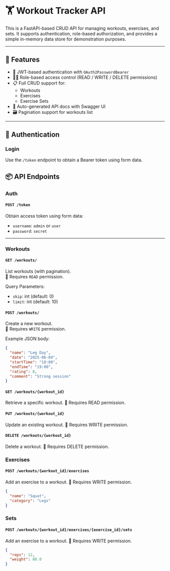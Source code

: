 # 🏋️ Workout Tracker API

This is a FastAPI-based CRUD API for managing workouts, exercises, and sets. It supports authentication, role-based authorization, and provides a simple in-memory data store for demonstration purposes.

---

## 🚀 Features

- 🔐 JWT-based authentication with `OAuth2PasswordBearer`
- 🧑‍💼 Role-based access control (READ / WRITE / DELETE permissions)
- 📋 Full CRUD support for:
  - Workouts
  - Exercises
  - Exercise Sets
- 📄 Auto-generated API docs with Swagger UI
- 🗃️ Pagination support for workouts list

---

## 🔐 Authentication

### Login

Use the `/token` endpoint to obtain a Bearer token using form data.


## 📦 API Endpoints

### Auth

#### `POST /token`
Obtain access token using form data:
- `username`: `admin` or `user`
- `password`: `secret`

---

### Workouts

#### `GET /workouts/`
List workouts (with pagination).  
🔐 Requires `READ` permission.

Query Parameters:
- `skip`: int (default: 0)
- `limit`: int (default: 10)

#### `POST /workouts/`
Create a new workout.  
🔐 Requires `WRITE` permission.

Example JSON body:
```json
{
  "name": "Leg Day",
  "date": "2025-06-04",
  "startTime": "18:00",
  "endTime": "19:00",
  "rating": 8,
  "comment": "Strong session"
}
```

#### `GET /workouts/{workout_id}`

Retrieve a specific workout.
🔐 Requires READ permission.

#### `PUT /workouts/{workout_id}`

Update an existing workout.
🔐 Requires WRITE permission.


#### `DELETE /workouts/{workout_id}`

Delete a workout.
🔐 Requires DELETE permission.


### Exercises

#### `POST /workouts/{workout_id}/exercises`

Add an exercise to a workout.
🔐 Requires WRITE permission.

```json
{
  "name": "Squat",
  "category": "Legs"
}
```


### Sets

#### `POST /workouts/{workout_id}/exercises/{exercise_id}/sets`

Add an exercise to a workout.
🔐 Requires WRITE permission.

```json
{
  "reps": 12,
  "weight": 80.0
}
```